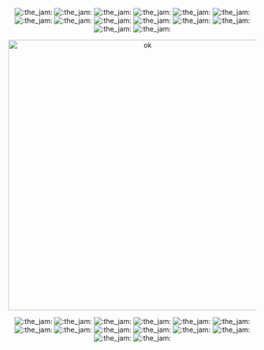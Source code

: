 <p align="center">
  <img alt=":the_jam:" src="https://cdn.discordapp.com/emojis/745354525958996138.gif?v=1" />
  <img alt=":the_jam:" src="https://cdn.discordapp.com/emojis/745354525958996138.gif?v=1" />
  <img alt=":the_jam:" src="https://cdn.discordapp.com/emojis/745354525958996138.gif?v=1" />
  <img alt=":the_jam:" src="https://cdn.discordapp.com/emojis/745354525958996138.gif?v=1" />
  <img alt=":the_jam:" src="https://cdn.discordapp.com/emojis/745354525958996138.gif?v=1" />
  <img alt=":the_jam:" src="https://cdn.discordapp.com/emojis/745354525958996138.gif?v=1" />
  <img alt=":the_jam:" src="https://cdn.discordapp.com/emojis/745354525958996138.gif?v=1" />
  <img alt=":the_jam:" src="https://cdn.discordapp.com/emojis/745354525958996138.gif?v=1" />
  <img alt=":the_jam:" src="https://cdn.discordapp.com/emojis/745354525958996138.gif?v=1" />
  <img alt=":the_jam:" src="https://cdn.discordapp.com/emojis/745354525958996138.gif?v=1" />
  <img alt=":the_jam:" src="https://cdn.discordapp.com/emojis/745354525958996138.gif?v=1" />
  <img alt=":the_jam:" src="https://cdn.discordapp.com/emojis/745354525958996138.gif?v=1" />
  <img alt=":the_jam:" src="https://cdn.discordapp.com/emojis/745354525958996138.gif?v=1" />
  <img alt=":the_jam:" src="https://cdn.discordapp.com/emojis/745354525958996138.gif?v=1" />
</p>

<p align="center">
    <img width="550" alt="ok" src="https://user-images.githubusercontent.com/8808097/99896186-05ff9900-2c43-11eb-9cc9-7dc5a5f5cdb0.gif" />
</p>

<p align="center">
  <img alt=":the_jam:" src="https://cdn.discordapp.com/emojis/745354525958996138.gif?v=1" />
  <img alt=":the_jam:" src="https://cdn.discordapp.com/emojis/745354525958996138.gif?v=1" />
  <img alt=":the_jam:" src="https://cdn.discordapp.com/emojis/745354525958996138.gif?v=1" />
  <img alt=":the_jam:" src="https://cdn.discordapp.com/emojis/745354525958996138.gif?v=1" />
  <img alt=":the_jam:" src="https://cdn.discordapp.com/emojis/745354525958996138.gif?v=1" />
  <img alt=":the_jam:" src="https://cdn.discordapp.com/emojis/745354525958996138.gif?v=1" />
  <img alt=":the_jam:" src="https://cdn.discordapp.com/emojis/745354525958996138.gif?v=1" />
  <img alt=":the_jam:" src="https://cdn.discordapp.com/emojis/745354525958996138.gif?v=1" />
  <img alt=":the_jam:" src="https://cdn.discordapp.com/emojis/745354525958996138.gif?v=1" />
  <img alt=":the_jam:" src="https://cdn.discordapp.com/emojis/745354525958996138.gif?v=1" />
  <img alt=":the_jam:" src="https://cdn.discordapp.com/emojis/745354525958996138.gif?v=1" />
  <img alt=":the_jam:" src="https://cdn.discordapp.com/emojis/745354525958996138.gif?v=1" />
  <img alt=":the_jam:" src="https://cdn.discordapp.com/emojis/745354525958996138.gif?v=1" />
  <img alt=":the_jam:" src="https://cdn.discordapp.com/emojis/745354525958996138.gif?v=1" />
</p>

